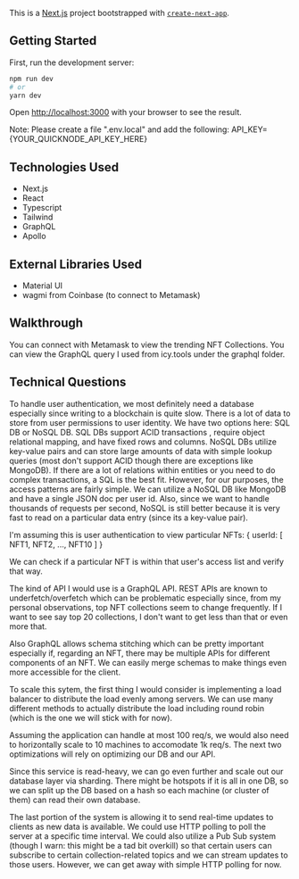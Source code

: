 This is a [Next.js](https://nextjs.org/) project bootstrapped with [`create-next-app`](https://github.com/vercel/next.js/tree/canary/packages/create-next-app).

## Getting Started

First, run the development server:

```bash
npm run dev
# or
yarn dev
```

Open [http://localhost:3000](http://localhost:3000) with your browser to see the result.

Note: Please create a file ".env.local" and add the following:
API_KEY={YOUR_QUICKNODE_API_KEY_HERE}

## Technologies Used
- Next.js
- React
- Typescript
- Tailwind
- GraphQL
- Apollo

## External Libraries Used
- Material UI
- wagmi from Coinbase (to connect to Metamask)

## Walkthrough
You can connect with Metamask to view the trending NFT Collections. You can view the GraphQL query I used from icy.tools under the graphql folder. 

## Technical Questions
To handle user authentication, we most definitely need a database especially since writing to a blockchain is quite slow. There is a lot of data to store from user permissions to user identity. We have two options here: SQL DB or NoSQL DB. SQL DBs support ACID transactions , require object relational mapping, and have fixed rows and columns. NoSQL DBs utilize key-value pairs and can store large amounts of data with simple lookup queries (most don't support ACID though there are exceptions like MongoDB).
If there are a lot of relations within entities or you need to do complex transactions, a SQL is the best fit. However, for our purposes, the access patterns are fairly simple. We can utilize a NoSQL DB like MongoDB and have a single JSON doc per user id.  Also, since we want to handle thousands of requests per second, NoSQL is still better because it is very fast to read on a particular data entry (since its a key-value pair).

I'm assuming this is user authentication to view particular NFTs:
{
    userId:
        [
            NFT1,
            NFT2,
            ...,
            NFT10
        ]
}

We can check if a particular NFT is within that user's access list and verify that way. 

The kind of API I would use is a GraphQL API. REST APIs are known to underfetch/overfetch which can be problematic especially since, from my personal observations, top NFT collections seem to change frequently. If I want to see say top 20 collections, I don't want to get less than that or even more that. 

Also GraphQL allows schema stitching which can be pretty important especially if, regarding an NFT, there may be multiple APIs for different components of an NFT. We can easily merge schemas to make things even more accessible for the client. 

To scale this sytem, the first thing I would consider is implementing a load balancer to distribute the load evenly among servers. We can use many different methods to actually distribute the load including round robin (which is the one we will stick with for now).

Assuming the application can handle at most 100 req/s, we would also need to horizontally scale to 10 machines to accomodate 1k req/s. 
The next two optimizations will rely on optimizing our DB and our API. 

Since this service is read-heavy, we can go even further and scale out our database layer via sharding. There might be hotspots if it is all in one DB, so we can split up the DB based on a hash so each machine (or cluster of them) can read their own database. 

The last portion of the system is allowing it to send real-time updates to clients as new data is available. We could use HTTP polling to poll the server at a specific time interval. We could also utilize a Pub Sub system (though I warn: this might be a tad bit overkill) so that certain users can subscribe to certain collection-related topics and we can stream updates to those users. However, we can get away with simple HTTP polling for now. 





